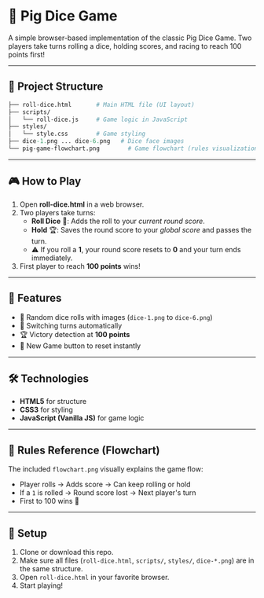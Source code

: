 # 🎲 Pig Dice Game

A simple browser-based implementation of the classic Pig Dice Game. Two players take turns rolling a dice, holding scores, and racing to reach 100 points first!

---

## 📂 Project Structure
```graphql
├── roll-dice.html       # Main HTML file (UI layout)
├── scripts/
│   └── roll-dice.js     # Game logic in JavaScript
├── styles/
│   └── style.css        # Game styling
├── dice-1.png ... dice-6.png   # Dice face images
└── pig-game-flowchart.png        # Game flowchart (rules visualization)
```


---

## 🎮 How to Play  

1. Open **roll-dice.html** in a web browser.  
2. Two players take turns:  
   - **Roll Dice** 🎲: Adds the roll to your *current round score*.  
   - **Hold** 🏆: Saves the round score to your *global score* and passes the turn.  
   - ⚠️ If you roll a **1**, your round score resets to **0** and your turn ends immediately.  
3. First player to reach **100 points** wins!  

---

## 🚀 Features  

- 🎲 Random dice rolls with images (`dice-1.png` to `dice-6.png`)  
- 🔄 Switching turns automatically  
- 🏆 Victory detection at **100 points**  
- 🔄 New Game button to reset instantly  

---

## 🛠️ Technologies  

- **HTML5** for structure  
- **CSS3** for styling  
- **JavaScript (Vanilla JS)** for game logic  

---

## 📖 Rules Reference (Flowchart)  

The included `flowchart.png` visually explains the game flow:  
- Player rolls → Adds score → Can keep rolling or hold  
- If a `1` is rolled → Round score lost → Next player's turn  
- First to 100 wins 🎉  

---

## 📌 Setup  

1. Clone or download this repo.  
2. Make sure all files (`roll-dice.html`, `scripts/`, `styles/`, `dice-*.png`) are in the same structure.  
3. Open `roll-dice.html` in your favorite browser.  
4. Start playing!  
